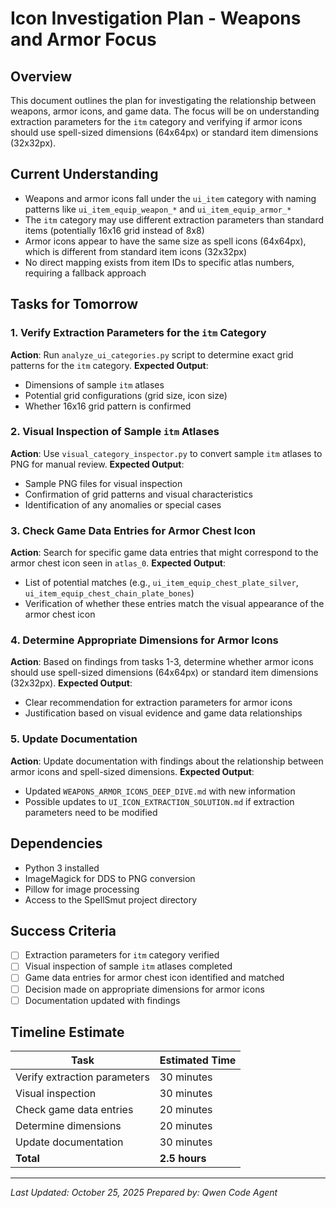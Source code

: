 # Icon Investigation Plan - Weapons and Armor Focus

## Overview
This document outlines the plan for investigating the relationship between weapons, armor icons, and game data. The focus will be on understanding extraction parameters for the `itm` category and verifying if armor icons should use spell-sized dimensions (64x64px) or standard item dimensions (32x32px).

## Current Understanding
- Weapons and armor icons fall under the `ui_item` category with naming patterns like `ui_item_equip_weapon_*` and `ui_item_equip_armor_*`
- The `itm` category may use different extraction parameters than standard items (potentially 16x16 grid instead of 8x8)
- Armor icons appear to have the same size as spell icons (64x64px), which is different from standard item icons (32x32px)
- No direct mapping exists from item IDs to specific atlas numbers, requiring a fallback approach

## Tasks for Tomorrow

### 1. Verify Extraction Parameters for the `itm` Category
**Action**: Run `analyze_ui_categories.py` script to determine exact grid patterns for the `itm` category.
**Expected Output**: 
- Dimensions of sample `itm` atlases
- Potential grid configurations (grid size, icon size)
- Whether 16x16 grid pattern is confirmed

### 2. Visual Inspection of Sample `itm` Atlases
**Action**: Use `visual_category_inspector.py` to convert sample `itm` atlases to PNG for manual review.
**Expected Output**:
- Sample PNG files for visual inspection
- Confirmation of grid patterns and visual characteristics
- Identification of any anomalies or special cases

### 3. Check Game Data Entries for Armor Chest Icon
**Action**: Search for specific game data entries that might correspond to the armor chest icon seen in `atlas_0`.
**Expected Output**:
- List of potential matches (e.g., `ui_item_equip_chest_plate_silver`, `ui_item_equip_chest_chain_plate_bones`)
- Verification of whether these entries match the visual appearance of the armor chest icon

### 4. Determine Appropriate Dimensions for Armor Icons
**Action**: Based on findings from tasks 1-3, determine whether armor icons should use spell-sized dimensions (64x64px) or standard item dimensions (32x32px).
**Expected Output**:
- Clear recommendation for extraction parameters for armor icons
- Justification based on visual evidence and game data relationships

### 5. Update Documentation
**Action**: Update documentation with findings about the relationship between armor icons and spell-sized dimensions.
**Expected Output**:
- Updated `WEAPONS_ARMOR_ICONS_DEEP_DIVE.md` with new information
- Possible updates to `UI_ICON_EXTRACTION_SOLUTION.md` if extraction parameters need to be modified

## Dependencies
- Python 3 installed
- ImageMagick for DDS to PNG conversion
- Pillow for image processing
- Access to the SpellSmut project directory

## Success Criteria
- [ ] Extraction parameters for `itm` category verified
- [ ] Visual inspection of sample `itm` atlases completed
- [ ] Game data entries for armor chest icon identified and matched
- [ ] Decision made on appropriate dimensions for armor icons
- [ ] Documentation updated with findings

## Timeline Estimate
| Task | Estimated Time |
|------|----------------|
| Verify extraction parameters | 30 minutes |
| Visual inspection | 30 minutes |
| Check game data entries | 20 minutes |
| Determine dimensions | 20 minutes |
| Update documentation | 30 minutes |
| **Total** | **2.5 hours** |

---
*Last Updated: October 25, 2025*
*Prepared by: Qwen Code Agent*